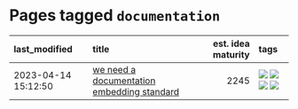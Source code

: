 # Pages tagged `documentation`

|last_modified|title|est. idea maturity|tags
|:---|:---|---:|:---|
|2023-04-14 15:12:50|[we need a documentation embedding standard](../doc-embed-standard.md)|2245|[![](https://img.shields.io/badge/tag-accessibility-a68128)](../tags/accessibility.md) [![](https://img.shields.io/badge/tag-documentation-faa2fc)](../tags/documentation.md) [![](https://img.shields.io/badge/tag-standard-1ee399)](../tags/standard.md) [![](https://img.shields.io/badge/tag-tooling-35b163)](../tags/tooling.md)|